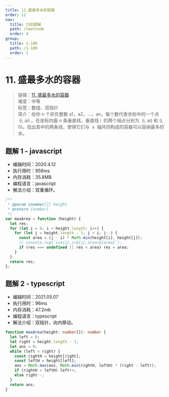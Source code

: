 ```yaml
---
title: 11.盛最多水的容器
order: 11
nav:
  title: 力扣题解
  path: /leetcode
  order: 4
group:
  title: 1-100
  path: /1-100
  order: 1
---
```


# 11. 盛最多水的容器

> 链接：[11. 盛最多水的容器](https://leetcode-cn.com/problems/container-with-most-water/)  
> 难度：中等  
> 标签：数组、双指针  
> 简介：给你 n 个非负整数 a1，a2，...，an，每个数代表坐标中的一个点  (i, ai) 。在坐标内画 n 条垂直线，垂直线 i  的两个端点分别为  (i, ai) 和 (i, 0)。找出其中的两条线，使得它们与  x  轴共同构成的容器可以容纳最多的水。

## 题解 1 - javascript

- 编辑时间：2020.4.12
- 执行用时：956ms
- 内存消耗：35.8MB
- 编程语言：javascript
- 解法介绍：双重循环。

```javascript
/**
 * @param {number[]} height
 * @return {number}
 */
var maxArea = function (height) {
  let res;
  for (let i = 0; i < height.length; i++) {
    for (let j = height.length - 1; j > i; j--) {
      const area = (j - i) * Math.min(height[i], height[j]);
      // console.log(`i=${i},j=${j},area=${area}`);
      if (res === undefined || res < area) res = area;
    }
  }
  return res;
};
```

## 题解 2 - typescript

- 编辑时间：2021.05.07
- 执行用时：96ms
- 内存消耗：47.2mb
- 编程语言：typescript
- 解法介绍：双指针，向内移动。

```typescript
function maxArea(height: number[]): number {
  let left = 0;
  let right = height.length - 1;
  let ans = 0;
  while (left < right) {
    const rightH = height[right];
    const leftH = height[left];
    ans = Math.max(ans, Math.min(rightH, leftH) * (right - left));
    if (rightH > leftH) left++;
    else right--;
  }
  return ans;
}
```
